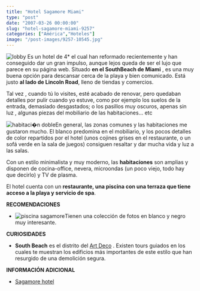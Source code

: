 ```yaml
---
title: "Hotel Sagamore Miami"
type: "post"
date: "2007-03-26 00:00:00"
slug: "hotel-sagamore-miami-9257"
categories: ["América","Hoteles"]
image: "/post-images/9257-10545.jpg"
---
```


![lobby](/post-images/9257-10545.jpg "lobby") Es un hotel de 4\* el cual han reformado recientemente y han conseguido dar un gran impulso, aunque lejos queda de ser el lujo que parece en su página web. Situado **en el SouthBeach de Miami** , es una muy buena opción para descansar cerca de la playa y bien comunicado. Está justo **al lado de Lincoln Road**, lleno de tiendas y comercios.

Tal vez , cuando tú lo visites, esté acabado de renovar, pero quedaban detalles por pulir cuando yo estuve, como por ejemplo los suelos de la entrada, demasiado desgastados; o los pasillos muy oscuros, apenas sin luz , algunas piezas del mobiliario de las habitaciones... etc

![habitaci�n doble](/post-images/9257-10546.jpg "habitaci�n doble")En general, las zonas comunes y las habitaciones me gustaron mucho. El blanco predomina en el mobiliario, y los pocos detalles de color repartidos por el hotel (unos cojines grises en el restaurante, o un sofá verde en la sala de juegos) consiguen resaltar y dar mucha vida y luz a las salas.

Con un estilo minimalista y muy moderno, las **habitaciones** son amplias y disponen de cocina-office, nevera, microondas (un poco viejo, todo hay que decirlo) y TV de plasma.

El hotel cuenta con un **restaurante, una piscina con una terraza que tiene acceso a la playa y servicio de spa**.

**RECOMENDACIONES**

- ![piscina sagamore](/post-images/9257-10547.jpg "piscina sagamore")Tienen una colección de fotos en blanco y negro muy interesante.

**CURIOSIDADES**

- **South Beach** es el distrito del [Art Deco](http://es.wikipedia.org/wiki/Art_dec%C3%B3) . Existen tours guiados en los cuales te muestran los edificios más importantes de este estilo que han resurgido de una demolición segura.

**INFORMACIÓN ADICIONAL**

- [Sagamore hotel](http://www.sagamorehotel.com/index.htm?home.htm "http://www.sagamorehotel.com/index.htm?home.htm")